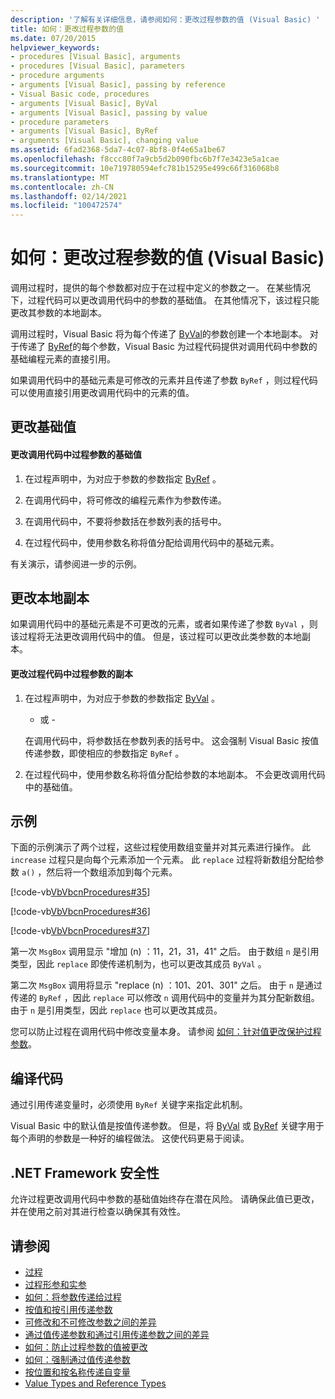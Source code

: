 ```yaml
---
description: '了解有关详细信息，请参阅如何：更改过程参数的值 (Visual Basic) '
title: 如何：更改过程参数的值
ms.date: 07/20/2015
helpviewer_keywords:
- procedures [Visual Basic], arguments
- procedures [Visual Basic], parameters
- procedure arguments
- arguments [Visual Basic], passing by reference
- Visual Basic code, procedures
- arguments [Visual Basic], ByVal
- arguments [Visual Basic], passing by value
- procedure parameters
- arguments [Visual Basic], ByRef
- arguments [Visual Basic], changing value
ms.assetid: 6fad2368-5da7-4c07-8bf8-0f4e65a1be67
ms.openlocfilehash: f8ccc80f7a9cb5d2b090fbc6b7f7e3423e5a1cae
ms.sourcegitcommit: 10e719780594efc781b15295e499c66f316068b8
ms.translationtype: MT
ms.contentlocale: zh-CN
ms.lasthandoff: 02/14/2021
ms.locfileid: "100472574"
---
```

# <a name="how-to-change-the-value-of-a-procedure-argument-visual-basic"></a>如何：更改过程参数的值 (Visual Basic)

调用过程时，提供的每个参数都对应于在过程中定义的参数之一。 在某些情况下，过程代码可以更改调用代码中的参数的基础值。 在其他情况下，该过程只能更改其参数的本地副本。  
  
 调用过程时，Visual Basic 将为每个传递了 [ByVal](../../../language-reference/modifiers/byval.md)的参数创建一个本地副本。 对于传递了 [ByRef](../../../language-reference/modifiers/byref.md)的每个参数，Visual Basic 为过程代码提供对调用代码中参数的基础编程元素的直接引用。  
  
 如果调用代码中的基础元素是可修改的元素并且传递了参数 `ByRef` ，则过程代码可以使用直接引用更改调用代码中的元素的值。  
  
## <a name="changing-the-underlying-value"></a>更改基础值  
  
#### <a name="to-change-the-underlying-value-of-a-procedure-argument-in-the-calling-code"></a>更改调用代码中过程参数的基础值  
  
1. 在过程声明中，为对应于参数的参数指定 [ByRef](../../../language-reference/modifiers/byref.md) 。  
  
2. 在调用代码中，将可修改的编程元素作为参数传递。  
  
3. 在调用代码中，不要将参数括在参数列表的括号中。  
  
4. 在过程代码中，使用参数名称将值分配给调用代码中的基础元素。  
  
 有关演示，请参阅进一步的示例。  
  
## <a name="changing-local-copies"></a>更改本地副本  

 如果调用代码中的基础元素是不可更改的元素，或者如果传递了参数 `ByVal` ，则该过程将无法更改调用代码中的值。 但是，该过程可以更改此类参数的本地副本。  
  
#### <a name="to-change-the-copy-of-a-procedure-argument-in-the-procedure-code"></a>更改过程代码中过程参数的副本  
  
1. 在过程声明中，为对应于参数的参数指定 [ByVal](../../../language-reference/modifiers/byval.md) 。  
  
     - 或 -  
  
     在调用代码中，将参数括在参数列表的括号中。 这会强制 Visual Basic 按值传递参数，即使相应的参数指定 `ByRef` 。  
  
2. 在过程代码中，使用参数名称将值分配给参数的本地副本。 不会更改调用代码中的基础值。  
  
## <a name="example"></a>示例  

 下面的示例演示了两个过程，这些过程使用数组变量并对其元素进行操作。 此 `increase` 过程只是向每个元素添加一个元素。 此 `replace` 过程将新数组分配给参数 `a()` ，然后将一个数组添加到每个元素。  
  
 [!code-vb[VbVbcnProcedures#35](~/samples/snippets/visualbasic/VS_Snippets_VBCSharp/VbVbcnProcedures/VB/Class1.vb#35)]  
  
 [!code-vb[VbVbcnProcedures#36](~/samples/snippets/visualbasic/VS_Snippets_VBCSharp/VbVbcnProcedures/VB/Class1.vb#36)]  
  
 [!code-vb[VbVbcnProcedures#37](~/samples/snippets/visualbasic/VS_Snippets_VBCSharp/VbVbcnProcedures/VB/Class1.vb#37)]  
  
 第一次 `MsgBox` 调用显示 "增加 (n) ：11，21，31，41" 之后。 由于数组 `n` 是引用类型，因此 `replace` 即使传递机制为，也可以更改其成员 `ByVal` 。  
  
 第二次 `MsgBox` 调用将显示 "replace (n) ：101、201、301" 之后。 由于 `n` 是通过传递的 `ByRef` ，因此 `replace` 可以修改 `n` 调用代码中的变量并为其分配新数组。 由于 `n` 是引用类型，因此 `replace` 也可以更改其成员。  
  
 您可以防止过程在调用代码中修改变量本身。 请参阅 [如何：针对值更改保护过程参数](./how-to-protect-a-procedure-argument-against-value-changes.md)。  
  
## <a name="compile-the-code"></a>编译代码  

 通过引用传递变量时，必须使用 `ByRef` 关键字来指定此机制。  
  
 Visual Basic 中的默认值是按值传递参数。 但是，将 [ByVal](../../../language-reference/modifiers/byval.md) 或 [ByRef](../../../language-reference/modifiers/byref.md) 关键字用于每个声明的参数是一种好的编程做法。 这使代码更易于阅读。  
  
## <a name="net-framework-security"></a>.NET Framework 安全性  

 允许过程更改调用代码中参数的基础值始终存在潜在风险。 请确保此值已更改，并在使用之前对其进行检查以确保其有效性。  
  
## <a name="see-also"></a>请参阅

- [过程](./index.md)
- [过程形参和实参](./procedure-parameters-and-arguments.md)
- [如何：将参数传递给过程](./how-to-pass-arguments-to-a-procedure.md)
- [按值和按引用传递参数](./passing-arguments-by-value-and-by-reference.md)
- [可修改和不可修改参数之间的差异](./differences-between-modifiable-and-nonmodifiable-arguments.md)
- [通过值传递参数和通过引用传递参数之间的差异](./differences-between-passing-an-argument-by-value-and-by-reference.md)
- [如何：防止过程参数的值被更改](./how-to-protect-a-procedure-argument-against-value-changes.md)
- [如何：强制通过值传递参数](./how-to-force-an-argument-to-be-passed-by-value.md)
- [按位置和按名称传递自变量](./passing-arguments-by-position-and-by-name.md)
- [Value Types and Reference Types](../data-types/value-types-and-reference-types.md)

